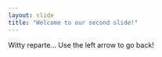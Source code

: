 ```yaml
---
layout: slide
title: "Welcome to our second slide!"
---
```

Witty reparte...
Use the left arrow to go back!
